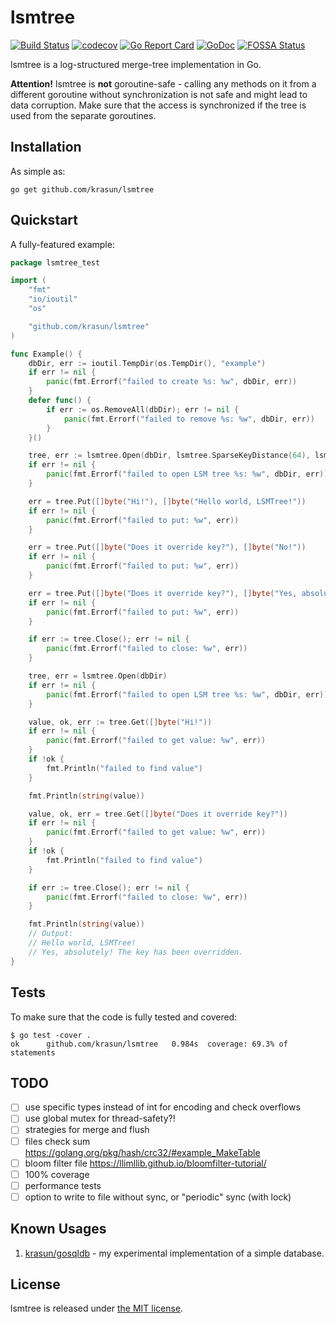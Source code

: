 # lsmtree

[![Build Status](https://travis-ci.com/krasun/lsmtree.svg?branch=main)](https://travis-ci.com/krasun/lsmtree)
[![codecov](https://codecov.io/gh/krasun/lsmtree/branch/main/graph/badge.svg?token=8NU6LR4FQD)](https://codecov.io/gh/krasun/lsmtree)
[![Go Report Card](https://goreportcard.com/badge/github.com/krasun/lsmtree)](https://goreportcard.com/report/github.com/krasun/lsmtree)
[![GoDoc](https://godoc.org/https://godoc.org/github.com/krasun/lsmtree?status.svg)](https://godoc.org/github.com/krasun/lsmtree)
[![FOSSA Status](https://app.fossa.com/api/projects/git%2Bgithub.com%2Fkrasun%2Flsmtree.svg?type=shield)](https://app.fossa.com/projects/git%2Bgithub.com%2Fkrasun%2Flsmtree?ref=badge_shield)

lsmtree is a log-structured merge-tree implementation in Go.

**Attention!** lsmtree is **not** goroutine-safe - calling any methods on it from a different goroutine without synchronization is not safe and might lead to data corruption.  Make sure that the access is synchronized if the tree is used from the separate goroutines.

## Installation

As simple as:

```
go get github.com/krasun/lsmtree
```

## Quickstart

A fully-featured example:

```go
package lsmtree_test

import (
	"fmt"
	"io/ioutil"
	"os"

	"github.com/krasun/lsmtree"
)

func Example() {
	dbDir, err := ioutil.TempDir(os.TempDir(), "example")
	if err != nil {
		panic(fmt.Errorf("failed to create %s: %w", dbDir, err))
	}
	defer func() {
		if err := os.RemoveAll(dbDir); err != nil {
			panic(fmt.Errorf("failed to remove %s: %w", dbDir, err))
		}
	}()

	tree, err := lsmtree.Open(dbDir, lsmtree.SparseKeyDistance(64), lsmtree.MemTableThreshold(1000000))
	if err != nil {
		panic(fmt.Errorf("failed to open LSM tree %s: %w", dbDir, err))
	}

	err = tree.Put([]byte("Hi!"), []byte("Hello world, LSMTree!"))
	if err != nil {
		panic(fmt.Errorf("failed to put: %w", err))
	}

	err = tree.Put([]byte("Does it override key?"), []byte("No!"))
	if err != nil {
		panic(fmt.Errorf("failed to put: %w", err))
	}

	err = tree.Put([]byte("Does it override key?"), []byte("Yes, absolutely! The key has been overridden."))
	if err != nil {
		panic(fmt.Errorf("failed to put: %w", err))
	}

	if err := tree.Close(); err != nil {
		panic(fmt.Errorf("failed to close: %w", err))
	}

	tree, err = lsmtree.Open(dbDir)
	if err != nil {
		panic(fmt.Errorf("failed to open LSM tree %s: %w", dbDir, err))
	}

	value, ok, err := tree.Get([]byte("Hi!"))
	if err != nil {
		panic(fmt.Errorf("failed to get value: %w", err))
	}
	if !ok {
		fmt.Println("failed to find value")
	}

	fmt.Println(string(value))

	value, ok, err = tree.Get([]byte("Does it override key?"))
	if err != nil {
		panic(fmt.Errorf("failed to get value: %w", err))
	}
	if !ok {
		fmt.Println("failed to find value")
	}

	if err := tree.Close(); err != nil {
		panic(fmt.Errorf("failed to close: %w", err))
	}

	fmt.Println(string(value))
	// Output:
	// Hello world, LSMTree!
	// Yes, absolutely! The key has been overridden.
}
```

## Tests 

To make sure that the code is fully tested and covered:

```
$ go test -cover .
ok  	github.com/krasun/lsmtree	0.984s	coverage: 69.3% of statements
```

## TODO

- [ ] use specific types instead of int for encoding and check overflows
- [ ] use global mutex for thread-safety?!
- [ ] strategies for merge and flush 
- [ ] files check sum https://golang.org/pkg/hash/crc32/#example_MakeTable
- [ ] bloom filter file https://llimllib.github.io/bloomfilter-tutorial/ 
- [ ] 100% coverage
- [ ] performance tests
- [ ] option to write to file without sync, or "periodic" sync (with lock)

## Known Usages 

1. [krasun/gosqldb](https://github.com/krasun/gosqldb) - my experimental implementation of a simple database.

## License 

lsmtree is released under [the MIT license](LICENSE).